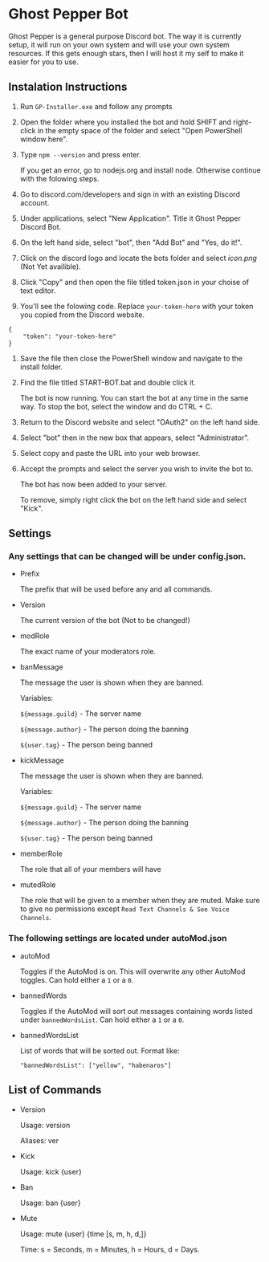 # Ghost Pepper Bot
Ghost Pepper is a general purpose Discord bot. The way it is currently setup, it will run on your own system and will use your own system resources. If this gets enough stars, then I will host it my self to make it easier for you to use.

## Instalation Instructions
1. Run `GP-Installer.exe` and follow any prompts
1. Open the folder where you installed the bot and hold SHIFT and right-click in the empty space of the folder and select "Open PowerShell window here".
1. Type `npm --version` and press enter.

    If you get an error, go to nodejs.org and install node. Otherwise continue with the folowing steps.

1. Go to discord.com/developers and sign in with an existing Discord account.
1. Under applications, select "New Application". Title it Ghost Pepper Discord Bot.
1. On the left hand side, select "bot", then "Add Bot" and "Yes, do it!".
1. Click on the discord logo and locate the bots folder and select _icon.png_ (Not Yet availible).
1. Click "Copy" and then open the file titled token.json in your choise of text editor.
1. You'll see the folowing code. Replace `your-token-here` with your token you copied from the Discord website.
```
{
    "token": "your-token-here"
}
```
1. Save the file then close the PowerShell window and navigate to the install folder.
1. Find the file titled START-BOT.bat and double click it.

    The bot is now running. You can start the bot at any time in the same way. To stop the bot, select the window and do CTRL + C.

1. Return to the Discord website and select "OAuth2" on the left hand side.
1. Select "bot" then in the new box that appears, select "Administrator".
1. Select copy and paste the URL into your web browser.
1. Accept the prompts and select the server you wish to invite the bot to.

    The bot has now been added to your server. 

    To remove, simply right click the bot on the left hand side and select "Kick".


## Settings
### Any settings that can be changed will be under config.json.

- Prefix

    The prefix that will be used before any and all commands.
- Version
    
    The current version of the bot (Not to be changed!)
- modRole

    The exact name of your moderators role.

- banMessage

    The message the user is shown when they are banned.

    Variables:
    
    `${message.guild}` - The server name

    `${message.author}` - The person doing the banning

    `${user.tag}` - The person being banned

- kickMessage

    The message the user is shown when they are banned.
    
    Variables:
    
    `${message.guild}` - The server name

    `${message.author}` - The person doing the banning

    `${user.tag}` - The person being banned

-  memberRole

    The role that all of your members will have

- mutedRole

    The role that will be given to a member when they are muted. Make sure to give no permissions except `Read Text Channels & See Voice Channels`.
    
### The following settings are located under autoMod.json

- autoMod

    Toggles if the AutoMod is on. This will overwrite any other AutoMod toggles. Can hold either a `1` or a `0`.

- bannedWords
    
    Toggles if the AutoMod will sort out messages containing words listed under `bannedWordsList`. Can hold either a `1` or a `0`.

- bannedWordsList

    List of words that will be sorted out. Format like:
    ```
    "bannedWordsList": ["yellow", "habenaros"]
    ```

## List of Commands
- Version

    Usage: version

    Aliases: ver

- Kick

    Usage: kick {user}

- Ban

    Usage: ban {user}

- Mute

    Usage: mute {user} {time [s, m, h, d,]}

    Time: s = Seconds, m = Minutes, h = Hours, d = Days.